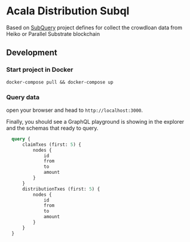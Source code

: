 # Acala Distribution Subql

Based on [SubQuery](https://www.subquery.network/) project defines for collect the crowdloan data from Heiko or Parallel Substrate blockchain

## Development

### Start project in Docker

```
docker-compose pull && docker-compose up
```

### Query data

open your browser and head to `http://localhost:3000`.

Finally, you should see a GraphQL playground is showing in the explorer and the schemas that ready to query.

```graphql
  query {
      claimTxes (first: 5) {
          nodes {
              id
              from
              to
              amount
          }
      }
      distributionTxes (first: 5) {
          nodes {
              id
              from
              to
              amount
          }
      }
  }
```